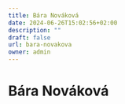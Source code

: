 ```yaml
---
title: Bára Nováková
date: 2024-06-26T15:02:56+02:00
description: ""
draft: false
url: bara-novakova
owner: admin
---
```

# Bára Nováková
<!-- SECTION BREAK -->
